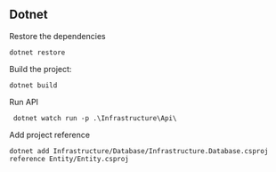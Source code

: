 ## Dotnet

Restore the dependencies
```shell
dotnet restore
```

Build the project:
```shell
dotnet build
```

Run API
```shell
 dotnet watch run -p .\Infrastructure\Api\
```

Add project reference
```shell
dotnet add Infrastructure/Database/Infrastructure.Database.csproj reference Entity/Entity.csproj
```